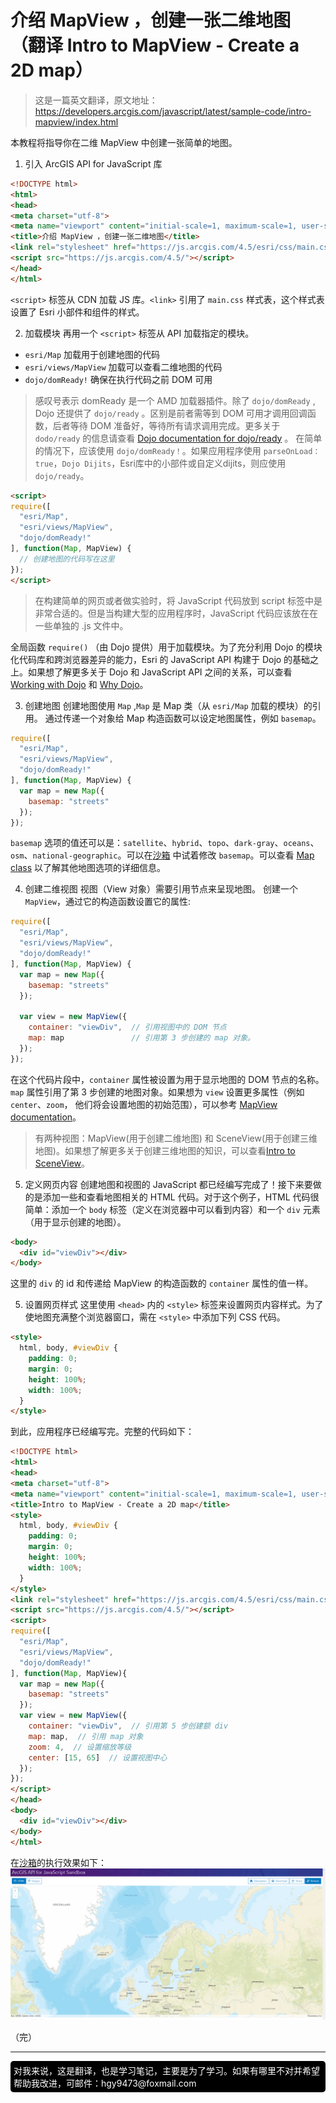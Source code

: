 # 介绍 MapView ，创建一张二维地图 （翻译 Intro to MapView - Create a 2D map）

> 这是一篇英文翻译，原文地址：https://developers.arcgis.com/javascript/latest/sample-code/intro-mapview/index.html

本教程将指导你在二维 MapView 中创建一张简单的地图。

1. 引入 ArcGIS API for JavaScript 库
```html
<!DOCTYPE html>
<html>
<head>
<meta charset="utf-8">
<meta name="viewport" content="initial-scale=1, maximum-scale=1, user-scalable=no">
<title>介绍 MapView ，创建一张二维地图</title>
<link rel="stylesheet" href="https://js.arcgis.com/4.5/esri/css/main.css">
<script src="https://js.arcgis.com/4.5/"></script>
</head>
</html>
```
`<script>` 标签从 CDN 加载 JS 库。`<link>` 引用了 `main.css` 样式表，这个样式表设置了 Esri 小部件和组件的样式。

2. 加载模块
再用一个 `<script>` 标签从 API 加载指定的模块。
- `esri/Map`  加载用于创建地图的代码
- `esri/views/MapView` 加载可以查看二维地图的代码
- `dojo/domReady!` 确保在执行代码之前 DOM 可用

> 感叹号表示 domReady 是一个 AMD 加载器插件。除了 `dojo/domReady` , Dojo 还提供了 `dojo/ready` 。区别是前者需等到 DOM 可用才调用回调函数，后者等待 DOM 准备好，等待所有请求调用完成。更多关于 `dodo/ready` 的信息请查看 [Dojo documentation for dojo/ready](http://dojotoolkit.org/reference-guide/1.10/dojo/ready.html) 。 在简单的情况下，应该使用 `dojo/domReady！`。如果应用程序使用 `parseOnLoad：true`，`Dojo Dijits`，Esri库中的小部件或自定义dijits，则应使用 `dojo/ready`。

```html
<script>
require([
  "esri/Map",
  "esri/views/MapView",
  "dojo/domReady!"
], function(Map, MapView) {
  // 创建地图的代码写在这里
});
</script>
```
> 在构建简单的网页或者做实验时，将 JavaScript 代码放到 script 标签中是非常合适的。但是当构建大型的应用程序时，JavaScript 代码应该放在在一些单独的 .js 文件中。

全局函数 `require()` （由 Dojo 提供）用于加载模块。为了充分利用 Dojo 的模块化代码库和跨浏览器差异的能力，Esri 的 JavaScript API 构建于 Dojo 的基础之上。如果想了解更多关于 Dojo 和 JavaScript API 之间的关系，可以查看 [Working with Dojo](https://developers.arcgis.com/javascript/jshelp/inside_dojo.html) 和 [Why Dojo](https://developers.arcgis.com/javascript/jshelp/why_dojo.html)。

3. 创建地图
创建地图使用 `Map` ,`Map` 是 Map 类（从 `esri/Map` 加载的模块）的引用。 通过传递一个对象给 Map 构造函数可以设定地图属性，例如 `basemap`。
```javascript
require([
  "esri/Map",
  "esri/views/MapView",
  "dojo/domReady!"
], function(Map, MapView) {
  var map = new Map({
    basemap: "streets"
  });
});
```

`basemap` 选项的值还可以是：`satellite`、`hybrid`、`topo`、`dark-gray`、`oceans`、`osm`、`national-geographic`。可以在[沙箱](https://developers.arcgis.com/javascript/latest/sample-code/sandbox/index.html?sample=intro-mapview) 中试着修改 `basemap`。可以查看 [Map class](https://developers.arcgis.com/javascript/latest/api-reference/esri-Map.html) 以了解其他地图选项的详细信息。

4. 创建二维视图
视图（View 对象）需要引用节点来呈现地图。
创建一个 `MapView`，通过它的构造函数设置它的属性:
```javascript
require([
  "esri/Map",
  "esri/views/MapView",
  "dojo/domReady!"
], function(Map, MapView) {
  var map = new Map({
    basemap: "streets"
  });

  var view = new MapView({
    container: "viewDiv",  // 引用视图中的 DOM 节点
    map: map               // 引用第 3 步创建的 map 对象。
  });
});
```
在这个代码片段中，`container` 属性被设置为用于显示地图的 DOM 节点的名称。`map` 属性引用了第 3 步创建的地图对象。如果想为 `view` 设置更多属性（例如 `center`、`zoom`， 他们将会设置地图的初始范围），可以参考 [MapView documentation](https://developers.arcgis.com/javascript/latest/api-reference/esri-views-MapView.html)。

> 有两种视图：MapView(用于创建二维地图) 和 SceneView(用于创建三维地图)。如果想了解更多关于创建三维地图的知识，可以查看[Intro to SceneView](https://developers.arcgis.com/javascript/latest/sample-code/intro-sceneview/index.html)。

5. 定义网页内容
创建地图和视图的 JavaScript 都已经编写完成了！接下来要做的是添加一些和查看地图相关的 HTML 代码。对于这个例子，HTML 代码很简单：添加一个 `body` 标签（定义在浏览器中可以看到内容）和一个 `div` 元素（用于显示创建的地图）。
```html
<body>
  <div id="viewDiv"></div>
</body>
```

这里的 `div` 的 id 和传递给 MapView 的构造函数的 `container` 属性的值一样。

5. 设置网页样式
这里使用 `<head>` 内的 `<style>` 标签来设置网页内容样式。为了使地图充满整个浏览器窗口，需在 `<style>` 中添加下列 CSS 代码。
```html
<style>
  html, body, #viewDiv {
    padding: 0;
    margin: 0;
    height: 100%;
    width: 100%;
  }
</style>
```
到此，应用程序已经编写完。完整的代码如下：
```html
<!DOCTYPE html>
<html>
<head>
<meta charset="utf-8">
<meta name="viewport" content="initial-scale=1, maximum-scale=1, user-scalable=no">
<title>Intro to MapView - Create a 2D map</title>
<style>
  html, body, #viewDiv {
    padding: 0;
    margin: 0;
    height: 100%;
    width: 100%;
  }
</style>
<link rel="stylesheet" href="https://js.arcgis.com/4.5/esri/css/main.css">
<script src="https://js.arcgis.com/4.5/"></script>
<script>
require([
  "esri/Map",
  "esri/views/MapView",
  "dojo/domReady!"
], function(Map, MapView){
  var map = new Map({
    basemap: "streets"
  });
  var view = new MapView({
    container: "viewDiv",  // 引用第 5 步创建额 div
    map: map,  // 引用 map 对象
    zoom: 4,  // 设置缩放等级
    center: [15, 65]  // 设置视图中心
  });
});
</script>
</head>
<body>
  <div id="viewDiv"></div>
</body>
</html>
```
在[沙箱](https://developers.arcgis.com/javascript/latest/sample-code/sandbox/index.html?sample=intro-mapview)的执行效果如下：
![在沙箱中的执行效果](./images/intro2dview.png)

（完）

---
<footer style="background:#000;color:white;border-radius:5px;padding:5px;">
  对我来说，这是翻译，也是学习笔记，主要是为了学习。如果有哪里不对并希望帮助我改进，可邮件：hgy9473@foxmail.com
</footer>






























